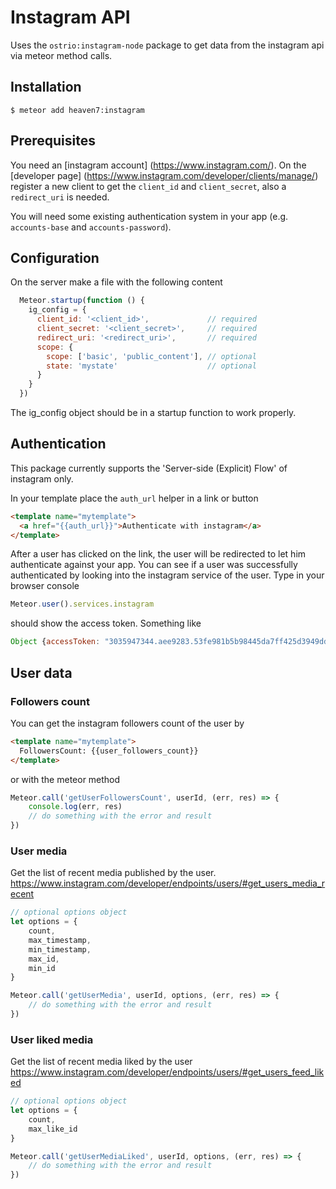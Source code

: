 # Instagram API
Uses the `ostrio:instagram-node` package to get data from the instagram api via meteor method calls.

## Installation
`$ meteor add heaven7:instagram`

## Prerequisites

You need an [instagram account] (https://www.instagram.com/).
On the [developer page] (https://www.instagram.com/developer/clients/manage/) register a new
client to get the `client_id` and `client_secret`, also a `redirect_uri` is needed. 

You will need some existing authentication system in your app (e.g. `accounts-base` and `accounts-password`).

## Configuration
On the server make a file with the following content
```javascript
  Meteor.startup(function () {
    ig_config = {
      client_id: '<client_id>',				// required
      client_secret: '<client_secret>',		// required  
      redirect_uri: '<redirect_uri>',		// required
      scope: {
        scope: ['basic', 'public_content'], // optional
        state: 'mystate'					// optional
      }
    }
  })
```
The ig_config object should be in a startup function to work properly.

## Authentication
This package currently supports the 'Server-side (Explicit) Flow' of instagram only.

In your template place the `auth_url` helper in a link or button
```html
<template name="mytemplate">
  <a href="{{auth_url}}">Authenticate with instagram</a>
</template>
```
After a user has clicked on the link, the user will be redirected to let him authenticate against your app.
You can see if a user was successfully authenticated by looking into the instagram service of the user.
Type in your browser console
```javascript
Meteor.user().services.instagram
```
should show the access token. Something like
```javascript
Object {accessToken: "3035947344.aee9283.53fe981b5b98445da7ff425d3949ddee"}
```

## User data

### Followers count
You can get the instagram followers count of the user by
```html
<template name="mytemplate">
  FollowersCount: {{user_followers_count}}
</template>
```
or with the meteor method
```javascript
Meteor.call('getUserFollowersCount', userId, (err, res) => {
	console.log(err, res)
	// do something with the error and result
})
```

### User media
Get the list of recent media published by the user.
https://www.instagram.com/developer/endpoints/users/#get_users_media_recent
```javascript
// optional options object
let options = { 
	count,
    max_timestamp,
    min_timestamp,
    max_id,
    min_id
}

Meteor.call('getUserMedia', userId, options, (err, res) => {
	// do something with the error and result
})
```

### User liked media
Get the list of recent media liked by the user
https://www.instagram.com/developer/endpoints/users/#get_users_feed_liked
```javascript
// optional options object
let options = { 
	count, 
	max_like_id  
}

Meteor.call('getUserMediaLiked', userId, options, (err, res) => {
	// do something with the error and result
})
```



